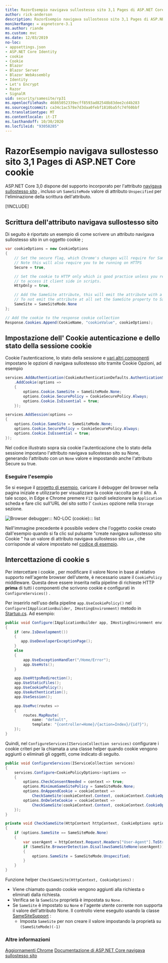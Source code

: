 ```yaml
---
title: RazorEsempio navigava sullostesso sito 3,1 Pages di ASP.NET Core cookie
author: rick-anderson
description: RazorEsempio navigava sullostesso sito 3,1 Pages di ASP.NET Core cookie
monikerRange: = aspnetcore-3.1
ms.author: riande
ms.custom: mvc
ms.date: 12/03/2019
no-loc:
- appsettings.json
- ASP.NET Core Identity
- cookie
- Cookie
- Blazor
- Blazor Server
- Blazor WebAssembly
- Identity
- Let's Encrypt
- Razor
- SignalR
uid: security/samesite/rp31
ms.openlocfilehash: 46865052339ecff8593ad82548b83dee2cd4b283
ms.sourcegitcommit: ca34c1ac578e7d3daa0febf1810ba5fc74f60bbf
ms.translationtype: MT
ms.contentlocale: it-IT
ms.lasthandoff: 10/30/2020
ms.locfileid: "93058285"
---
```

# <a name="aspnet-core-31-no-locrazor-pages-samesite-no-loccookie-sample"></a>RazorEsempio navigava sullostesso sito 3,1 Pages di ASP.NET Core cookie

ASP.NET Core 3,0 dispone del supporto incorporato per l'attributo [navigava sullostesso sito](https://www.owasp.org/index.php/SameSite) , incluso un `SameSiteMode` valore di attributo `Unspecified` per l'eliminazione della scrittura dell'attributo.

[!INCLUDE[](~/includes/SameSiteIdentity.md)]

## <a name="writing-the-samesite-attribute"></a><a name="sampleCode"></a>Scrittura dell'attributo navigava sullostesso sito

Di seguito è riportato un esempio di come scrivere un attributo navigava sullostesso sito in un oggetto cookie ;

```c#
var cookieOptions = new CookieOptions
{
    // Set the secure flag, which Chrome's changes will require for SameSite none.
    // Note this will also require you to be running on HTTPS
    Secure = true,

    // Set the cookie to HTTP only which is good practice unless you really do need
    // to access it client side in scripts.
    HttpOnly = true,

    // Add the SameSite attribute, this will emit the attribute with a value of none.
    // To not emit the attribute at all set the SameSite property to SameSiteMode.Unspecified.
    SameSite = SameSiteMode.None
};

// Add the cookie to the response cookie collection
Response.Cookies.Append(CookieName, "cookieValue", cookieOptions);
```

## <a name="setting-no-loccookie-authentication-and-session-state-no-loccookies"></a>Impostazione dell' Cookie autenticazione e dello stato della sessione cookie

Cookie l'autenticazione, lo stato della sessione e [vari altri componenti](../samesite.md?view=aspnetcore-3.0) impostano le opzioni di navigava sullostesso sito tramite Cookie Opzioni, ad esempio

```c#
services.AddAuthentication(CookieAuthenticationDefaults.AuthenticationScheme)
    .AddCookie(options =>
    {
        options.Cookie.SameSite = SameSiteMode.None;
        options.Cookie.SecurePolicy = CookieSecurePolicy.Always;
        options.Cookie.IsEssential = true;
    });

services.AddSession(options =>
{
    options.Cookie.SameSite = SameSiteMode.None;
    options.Cookie.SecurePolicy = CookieSecurePolicy.Always;
    options.Cookie.IsEssential = true;
});
```

Nel codice illustrato sopra sia cookie l'autenticazione che lo stato della sessione impostano l'attributo navigava sullostesso sito su None, generando l'attributo con un `None` valore e impostando anche l'attributo Secure su true.

### <a name="run-the-sample"></a>Eseguire l'esempio

Se si esegue il [progetto di esempio](https://github.com/blowdart/AspNetSameSiteSamples/tree/master/AspNetCore31RazorPages), caricare il debugger del browser nella pagina iniziale e utilizzarlo per visualizzare la cookie raccolta per il sito. A tale scopo, in Edge e Chrome premere `F12` quindi selezionare la `Application` scheda e fare clic sull'URL del sito sotto l' `Cookies` opzione nella `Storage` sezione.

![Browser debugger::: NO-LOC (cookie)::: list](BrowserDebugger.png)

Nell'immagine precedente è possibile vedere che l'oggetto cookie creato dall'esempio quando si fa clic sul pulsante "create navigava sullostesso sito Cookie " ha un valore di attributo navigava sullostesso sito `Lax` , che corrisponde al valore impostato nel [codice di esempio](#sampleCode).

## <a name="intercepting-no-loccookies"></a><a name="interception"></a>Intercettazione di cookie s

Per intercettare i cookie , per modificare il valore None in base al relativo supporto nell'agente browser dell'utente, è necessario usare il `CookiePolicy` middleware. Questa deve essere inserita nella pipeline di richieste HTTP **prima** di tutti i componenti che scrivono cookie e configurati in `ConfigureServices()` .

Per inserirlo nell'uso della pipeline `app.UseCookiePolicy()` nel `Configure(IApplicationBuilder, IHostingEnvironment)` metodo in [Startup.cs](https://github.com/blowdart/AspNetSameSiteSamples/blob/master/AspNetCore21MVC/Startup.cs). Ad esempio:

```c#
public void Configure(IApplicationBuilder app, IHostingEnvironment env)
{
    if (env.IsDevelopment())
    {
       app.UseDeveloperExceptionPage();
    }
    else
    {
        app.UseExceptionHandler("/Home/Error");
        app.UseHsts();
    }

    app.UseHttpsRedirection();
    app.UseStaticFiles();
    app.UseCookiePolicy();
    app.UseAuthentication();
    app.UseSession();

    app.UseMvc(routes =>
    {
        routes.MapRoute(
            name: "default",
            template: "{controller=Home}/{action=Index}/{id?}");
    });
}
```

Quindi, nel `ConfigureServices(IServiceCollection services)` configurare i cookie criteri per la chiamata a una classe helper quando cookie vengono aggiunti o eliminati gli oggetti, come indicato di seguito.

```c#
public void ConfigureServices(IServiceCollection services)
{
    services.Configure<CookiePolicyOptions>(options =>
    {
        options.CheckConsentNeeded = context => true;
        options.MinimumSameSitePolicy = SameSiteMode.None;
        options.OnAppendCookie = cookieContext =>
            CheckSameSite(cookieContext.Context, cookieContext.CookieOptions);
        options.OnDeleteCookie = cookieContext =>
            CheckSameSite(cookieContext.Context, cookieContext.CookieOptions);
    });
}

private void CheckSameSite(HttpContext httpContext, CookieOptions options)
{
    if (options.SameSite == SameSiteMode.None)
    {
        var userAgent = httpContext.Request.Headers["User-Agent"].ToString();
        if (SameSite.BrowserDetection.DisallowsSameSiteNone(userAgent))
        {
            options.SameSite = SameSiteMode.Unspecified;
        }
    }
}
```

Funzione helper `CheckSameSite(HttpContext, CookieOptions)` :

* Viene chiamato quando cookie vengono aggiunti alla richiesta o eliminati dalla richiesta.
* Verifica se la `SameSite` proprietà è impostata su `None` .
* Se `SameSite` è impostato su `None` e l'agente utente corrente non supporta il valore dell'attributo None. Il controllo viene eseguito usando la classe [SameSiteSupport](https://github.com/dotnet/AspNetCore.Docs/tree/master/aspnetcore/security/samesite/sample/snippets/SameSiteSupport.cs) :
  * Imposta `SameSite` per non creare il valore impostando la proprietà su `(SameSiteMode)(-1)`

### <a name="more-information"></a>Altre informazioni
 
[Aggiornamenti Chrome](https://www.chromium.org/updates/same-site) 
 [Documentazione di ASP.NET Core navigava sullostesso sito](xref:security/samesite)